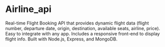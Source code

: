 # Airline_api
Real-time Flight Booking API that provides dynamic flight data (flight number, departure date, origin, destination, available seats, airline, price). Easy to integrate with any app. Includes a responsive front-end to display flight info. Built with Node.js, Express, and MongoDB.
